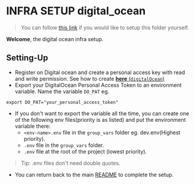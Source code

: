 # INFRA SETUP digital_ocean

> You can follow [this link](https://www.digitalocean.com/community/tutorials/how-to-use-terraform-with-digitalocean) if you would like to setup this folder yourself.

**Welcome**, the digital ocean infra setup.

## Setting-Up
- Register on Digital ocean and create a personal access key with read and write permission.
See how to create [**here** (`digitalOcean`)](https://docs.digitalocean.com/reference/api/create-personal-access-token/)
- Export your DigitalOcean Personal Access Token to an environment variable. Name the variable `DO_PAT` eg.
```
export DO_PAT="your_personal_access_token"
```
- If you don't want to export the variable all the time, you can create one of the following env files(priority is as listed) and put the environment variable there:
    - `<env-name>.env` file in the `group_vars` folder eg. dev.env(Highest priority).
    - `.env` file in the `group_vars` folder.
    - `.env` file at the root of the project (lowest priority).
> Tip: .env files don't need double quotes.

- You can return back to the main [README](xxx) to complete the setup.
<!-- - Create ssh keys on the host/runner device and and upload the public key to digital ocean.
See how to do so [**here**](https://docs.digitalocean.com/products/droplets/how-to/add-ssh-keys/to-team/) -->

<!-- - Set the name of the ssh key you created in the `ssh_key_name:` field of each of your desired environments.
eg. (if the key name is `root_ssh`) -->
<!-- ``` yaml
...
ssh_key_name: root_ssh
...
``` -->